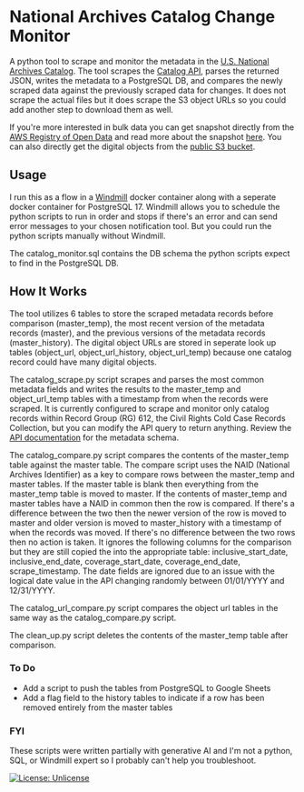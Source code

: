 # National Archives Catalog Change Monitor
A python tool to scrape and monitor the metadata in the [U.S. National Archives Catalog](https://catalog.archives.gov). The tool scrapes the [Catalog API](https://www.archives.gov/research/catalog/help/api), parses the returned JSON, writes the metadata to a PostgreSQL DB, and compares the newly scraped data against the previously scraped data for changes. It does not scrape the actual files but it does scrape the S3 object URLs so you could add another step to download them as well.

If you're more interested in bulk data you can get snapshot directly from the [AWS Registry of Open Data](https://registry.opendata.aws/nara-national-archives-catalog) and read more about the snapshot [here](https://www.archives.gov/developer/national-archives-catalog-dataset). You can also directly get the digital objects from the [public S3 bucket](https://us-east-1.console.aws.amazon.com/s3/buckets/NARAprodstorage?region=us-east-1&bucketType=general&prefix=lz%2F&showversions=true).

## Usage
I run this as a flow in a [Windmill](https://github.com/windmill-labs/windmill/tree/main) docker container along with a seperate docker container for PostgreSQL 17. Windmill allows you to schedule the python scripts to run in order and stops if there's an error and can send error messages to your chosen notification tool. But you could run the python scripts manually without Windmill.

The catalog_monitor.sql contains the DB schema the python scripts expect to find in the PostgreSQL DB.

## How It Works
The tool utilizes 6 tables to store the scraped metadata records before comparison (master_temp), the most recent version of the metadata records (master), and the previous versions of the metadata records (master_history). The digital object URLs are stored in seperate look up tables (object_url, object_url_history, object_url_temp) because one catalog record could have many digital objects. 

The catalog_scrape.py script scrapes and parses the most common metadata fields and writes the results to the master_temp and object_url_temp tables with a timestamp from when the records were scraped. It is currently configured to scrape and monitor only catalog records within Record Group (RG) 612, the Civil Rights Cold Case Records Collection, but you can modify the API query to return anything. Review the [API documentation](https://catalog.archives.gov/api/v2/api-docs/) for the metadata schema.

The catalog_compare.py script compares the contents of the master_temp table against the master table. The compare script uses the NAID (National Archives Identifier) as a key to compare rows between the master_temp and master tables. If the master table is blank then everything from the master_temp table is moved to master. If the contents of master_temp and master tables have a NAID in common then the row is compared. If there's a difference between the two then the newer version of the row is moved to master and older version is moved to master_history with a timestamp of when the records was moved. If there's no difference between the two rows then no action is taken. It ignores the following columns for the comparison but they are still copied the into the appropriate table: inclusive_start_date, inclusive_end_date, coverage_start_date, coverage_end_date, scrape_timestamp. The date fields are ignored due to an issue with the logical date value in the API changing randomly between 01/01/YYYY and 12/31/YYYY.

The catalog_url_compare.py script compares the object url tables in the same way as the catalog_compare.py script.

The clean_up.py script deletes the contents of the master_temp table after comparison.

### To Do
- Add a script to push the tables from PostgreSQL to Google Sheets
- Add a flag field to the history tables to indicate if a row has been removed entirely from the master tables

### FYI
These scripts were written partially with generative AI and I'm not a python, SQL, or Windmill expert so I probably can't help you troubleshoot. 

[![License: Unlicense](https://img.shields.io/badge/license-Unlicense-blue.svg)]([http://unlicense.org/](http://unlicense.org/))
